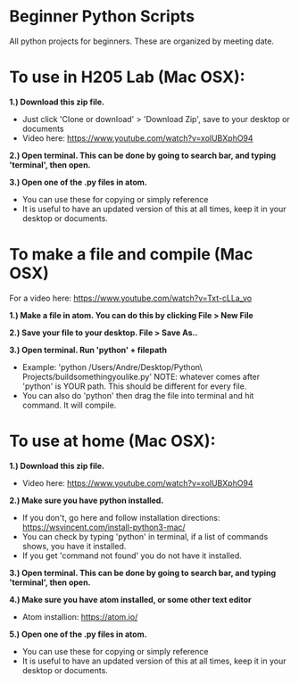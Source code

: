 # Beginner Python Scripts
All python projects for beginners. These are organized by meeting date.

# To use in H205 Lab (Mac OSX): 

**1.) Download this zip file.**
- Just click 'Clone or download' > 'Download Zip', save to your desktop or documents
- Video here: https://www.youtube.com/watch?v=xolUBXphO94

**2.) Open terminal. This can be done by going to search bar, and typing 'terminal', then open.**

**3.) Open one of the .py files in atom.** 
- You can use these for copying or simply reference
- It is useful to have an updated version of this at all times, keep it in your desktop or documents. 


# To make a file and compile (Mac OSX)

For a video here: https://www.youtube.com/watch?v=Txt-cLLa_vo

**1.) Make a file in atom. You can do this by clicking File > New File**

**2.) Save your file to your desktop. File > Save As..**

**3.) Open terminal. Run 'python' + filepath**
  - Example: 'python /Users/Andre/Desktop/Python\ Projects/buildsomethingyoulike.py' NOTE: whatever comes after 'python' is YOUR path. This should be different for every file. 
  - You can also do 'python' then drag the file into terminal and hit command. It will compile. 
  
# To use at home (Mac OSX): 

**1.) Download this zip file.**
- Video here: https://www.youtube.com/watch?v=xolUBXphO94

**2.) Make sure you have python installed.**
- If you don't, go here and follow installation directions: https://wsvincent.com/install-python3-mac/
- You can check by typing 'python' in terminal, if a list of commands shows, you have it installed. 
- If you get 'command not found' you do not have it installed. 

**3.) Open terminal. This can be done by going to search bar, and typing 'terminal', then open.**

**4.) Make sure you have atom installed, or some other text editor**
- Atom installion: https://atom.io/ 

**5.) Open one of the .py files in atom.** 
- You can use these for copying or simply reference
- It is useful to have an updated version of this at all times, keep it in your desktop or documents. 







  



